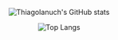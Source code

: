 <div align="center">

  ![ThiagoIanuch's GitHub stats](https://github-readme-stats.vercel.app/api?username=ThiagoIanuch&theme=great-gatsby&show_icons=true)
  
  ![Top Langs](https://github-readme-stats.vercel.app/api/top-langs/?username=ThiagoIanuch&theme=great-gatsby&layout=compact)
  
</div>

